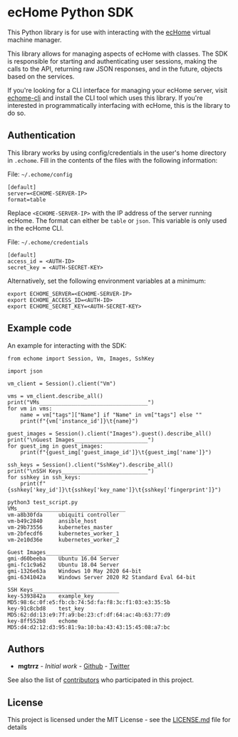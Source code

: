 # ecHome Python SDK

This Python library is for use with interacting with the [ecHome](https://github.com/mgtrrz/echome/) virtual machine manager.

This library allows for managing aspects of ecHome with classes. The SDK is responsible for starting and authenticating user sessions, making the calls to the API, returning raw JSON responses, and in the future, objects based on the services.

If you're looking for a CLI interface for managing your ecHome server, visit [echome-cli](https://github.com/mgtrrz/echome-cli/) and install the CLI tool which uses this library. If you're interested in programmatically interfacing with ecHome, this is the library to do so.

## Authentication

This library works by using config/credentials in the user's home directory in `.echome`. Fill in the contents of the files with the following information:

File: `~/.echome/config`
```
[default]
server=<ECHOME-SERVER-IP>
format=table
```

Replace `<ECHOME-SERVER-IP>` with the IP address of the server running ecHome. The format can either be `table` or `json`. This variable is only used in the ecHome CLI.

File: `~/.echome/credentials`
```
[default]
access_id = <AUTH-ID>
secret_key = <AUTH-SECRET-KEY>
```

Alternatively, set the following environment variables at a minimum:
```
export ECHOME_SERVER=<ECHOME-SERVER-IP>
export ECHOME_ACCESS_ID=<AUTH-ID>
export ECHOME_SECRET_KEY=<AUTH-SECRET-KEY>
```

## Example code

An example for interacting with the SDK:

```
from echome import Session, Vm, Images, SshKey

import json

vm_client = Session().client("Vm")

vms = vm_client.describe_all()
print("VMs__________________________________")
for vm in vms:
    name = vm["tags"]["Name"] if "Name" in vm["tags"] else ""
    print(f"{vm['instance_id']}\t{name}")

guest_images = Session().client("Images").guest().describe_all()
print("\nGuest Images_______________________")
for guest_img in guest_images:
    print(f"{guest_img['guest_image_id']}\t{guest_img['name']}")

ssh_keys = Session().client("SshKey").describe_all()
print("\nSSH Keys___________________________")
for sshkey in ssh_keys:
    print(f"{sshkey['key_id']}\t{sshkey['key_name']}\t{sshkey['fingerprint']}")

```

```
python3 test_script.py 
VMs__________________________________
vm-a8b30fda     ubiquiti controller
vm-b49c2840     ansible_host
vm-29b73556     kubernetes_master
vm-2bfecdf6     kubernetes_worker_1
vm-2e10d36e     kubernetes_worker_2

Guest Images_______________________
gmi-d60beeba    Ubuntu 16.04 Server
gmi-fc1c9a62    Ubuntu 18.04 Server
gmi-1326e63a    Windows 10 May 2020 64-bit
gmi-6341042a    Windows Server 2020 R2 Standard Eval 64-bit

SSH Keys___________________________
key-5393842a    example_key     MD5:98:6c:0f:e5:fb:cb:74:5d:fa:f8:3c:f1:03:e3:35:5b
key-91c8cbd8    test_key        MD5:62:dd:13:e9:7f:a9:be:23:cf:df:64:ac:4b:63:77:d9
key-8ff552b8    echome  MD5:d4:d2:12:d3:95:81:9a:10:ba:43:43:15:45:08:a7:bc
```



## Authors

* **mgtrrz** - *Initial work* - [Github](https://github.com/mgtrrz) - [Twitter](https://twitter.com/marknine)

See also the list of [contributors](https://github.com/mgtrrz/echome/contributors) who participated in this project.

## License

This project is licensed under the MIT License - see the [LICENSE.md](LICENSE.md) file for details
